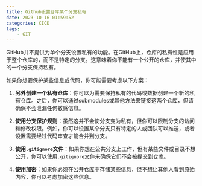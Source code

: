 ```yaml
---
title: Github设置仓库某个分支私有
date: 2023-10-16 01:59:52
categories: CICD
tags: 
    - GIT
---
```


GitHub并不提供为单个分支设置私有的功能。在GitHub上，仓库的私有性是应用于整个仓库的，而不是特定的分支。这意味着你不能有一个公开的仓库，并使其中的一个分支保持私有。

如果你想要保护某些信息或代码，你可能需要考虑以下方案：

1. **另外创建一个私有仓库**：你可以为需要保持私有的代码或数据创建一个新的私有仓库。之后，你可以通过submodules或其他方法来链接这两个仓库，但请确保不会泄漏任何敏感信息。

2. **使用分支保护规则**：虽然这并不会使分支变为私有，但你可以限制分支的访问和修改权限。例如，你可以设置某个分支只有特定的人或团队可以推送，或者设置需要经过代码审查才能合并到分支。

3. **使用`.gitignore`文件**：如果你想在公共分支上工作，但有某些文件或目录不想公开，你可以使用`.gitignore`文件来确保它们不会被提交到仓库。

4. **使用加密**：如果你必须在公开仓库中存储某些信息，但不想让其他人看到原始内容，你可以考虑加密这些信息。
